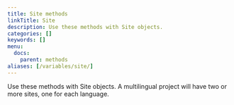 ```yaml
---
title: Site methods
linkTitle: Site
description: Use these methods with Site objects.
categories: []
keywords: []
menu:
  docs:
    parent: methods
aliases: [/variables/site/]
---
```


Use these methods with Site objects. A multilingual project will have two or more sites, one for each language.

